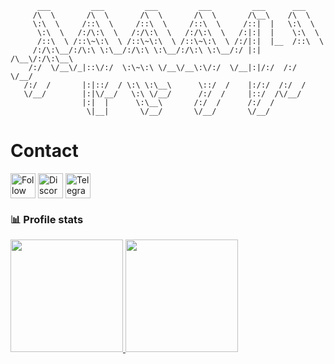 ```
      ___         ___         ___         ___         ___      ___     
     /\  \       /\  \       /\  \       /\  \       /\__\    /\  \    
     \:\  \     /::\  \     /::\  \     /::\  \     /::|  |   \:\  \   
      \:\  \   /:/\:\  \   /:/\:\  \   /:/\:\  \   /:|:|  |    \:\  \  
      /::\  \ /::\~\:\  \ /::\~\:\  \ /::\~\:\  \ /:/|:|  |__  /::\  \ 
     /:/\:\__/:/\:\ \:\__/:/\:\ \:\__/:/\:\ \:\__/:/ |:| /\__\/:/\:\__\
    /:/  \/__\/_|::\/:/  \:\~\:\ \/__\/__\:\/:/  \/__|:|/:/  /:/  \/__/
   /:/  /       |:|::/  / \:\ \:\__\      \::/  /    |:/:/  /:/  /     
   \/__/        |:|\/__/   \:\ \/__/      /:/  /     |::/  /\/__/      
                |:|  |      \:\__\       /:/  /      /:/  /            
                 \|__|       \/__/       \/__/       \/__/ 
```                                                                          
                                                                          
                                                                          
# Contact
[<img src="https://raw.githubusercontent.com/Raymo111/Raymo111/master/socials/instagram.svg" height="40em" align="center" alt="Follow Raymo111 on Instagram" title="Instagram"/>](https://instagram.com/amir_advari)          [<img src="https://raw.githubusercontent.com/peterthehan/peterthehan/master/assets/discord.svg" height="40em" align="center" alt="Discord" title="Discord"/>](https://discord.gg/treant)     [<img src="https://user-images.githubusercontent.com/49933115/139837223-bf23d3a9-4638-4e17-994a-ac8678d5f517.png" height="40em" align="center" alt="Telegram" title="Telegram"/>](https://t.me/treant)


### 📊 Profile stats
<a href="https://github.com/AAdvari">
  <img height="180em" src="https://github-readme-stats.vercel.app/api?username=AAdvari&theme=buefy&show_icons=true" />
  <img height="180em" src="https://github-readme-stats.vercel.app/api/top-langs/?username=AAdvari&theme=buefy&layout=compact" />
</a>

